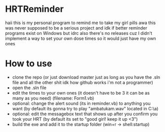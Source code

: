 # HRTReminder

haii this is my personal program to remind me to take my girl pills awa
this was never supposed to be a serious project and idk if better reminder programs exist on Windows but idrc
also there's no releases cuz I didn't implement a way to set your own dose times so it would just have my own ones

# How to use
- clone the repo (or just download master just as long as you have the .sln file and all the other shit idk how github works i'm not a programmer)
- open the .sln file
- edit the times to your own ones (it doesn't have to be 3 it can be as many as you need) (filename: Form1.vb)
- optional: change the alert sound (its in reminder.vb) to anything you want (by default its gonna try to play "ambatukam.wav" located in C:\a\)
- optional: edit the messagebox text that shows up after you confirm you took your HRT (by default its set to "good girl! keep it up <3")
- build the exe and add it to the startup folder (win+r -> shell:startup)
